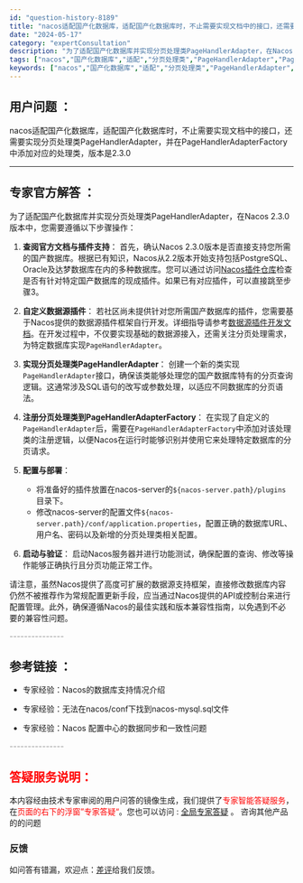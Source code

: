```yaml
---
id: "question-history-8189"
title: "nacos适配国产化数据库，适配国产化数据库时，不止需要实现文档中的接口，还需要实现分页处理类PageHa"
date: "2024-05-17"
category: "expertConsultation"
description: "为了适配国产化数据库并实现分页处理类PageHandlerAdapter，在Nacos 2.3.0版本中，您需要遵循以下步骤操作：1. **查阅官方文档与插件支持**：   首先，确认Nacos 2.3.0版本是否直接支持您所需的国产数据库。根据已有知识，Nacos从2.2版本开始支持包括Postg"
tags: ["nacos","国产化数据库","适配","分页处理类","PageHandlerAdapter","PageHandlerAdapterFactory","2.3.0"]
keywords: ["nacos","国产化数据库","适配","分页处理类","PageHandlerAdapter","PageHandlerAdapterFactory","2.3.0"]
---
```


## 用户问题 ： 
 nacos适配国产化数据库，适配国产化数据库时，不止需要实现文档中的接口，还需要实现分页处理类PageHandlerAdapter，并在PageHandlerAdapterFactory中添加对应的处理类，版本是2.3.0  

---------------
## 专家官方解答 ：

为了适配国产化数据库并实现分页处理类PageHandlerAdapter，在Nacos 2.3.0版本中，您需要遵循以下步骤操作：

1. **查阅官方文档与插件支持**：
   首先，确认Nacos 2.3.0版本是否直接支持您所需的国产数据库。根据已有知识，Nacos从2.2版本开始支持包括PostgreSQL、Oracle及达梦数据库在内的多种数据库。您可以通过访问[Nacos插件仓库](https://github.com/nacos-group/nacos-plugin)检查是否有针对特定国产数据库的现成插件。如果已有对应插件，可以直接跳至步骤3。

2. **自定义数据源插件**：
   若社区尚未提供针对您所需国产数据库的插件，您需要基于Nacos提供的数据源插件框架自行开发。详细指导请参考[数据源插件开发文档](https://nacos.io/docs/latest/plugin/datasource-plugin/)。在开发过程中，不仅要实现基础的数据源接入，还需关注分页处理需求，为特定数据库实现`PageHandlerAdapter`。

3. **实现分页处理类PageHandlerAdapter**：
   创建一个新的类实现`PageHandlerAdapter`接口，确保该类能够处理您的国产数据库特有的分页查询逻辑。这通常涉及SQL语句的改写或参数处理，以适应不同数据库的分页语法。

4. **注册分页处理类到PageHandlerAdapterFactory**：
   在实现了自定义的`PageHandlerAdapter`后，需要在`PageHandlerAdapterFactory`中添加对该处理类的注册逻辑，以便Nacos在运行时能够识别并使用它来处理特定数据库的分页请求。

5. **配置与部署**：
   - 将准备好的插件放置在nacos-server的`${nacos-server.path}/plugins`目录下。
   - 修改nacos-server的配置文件`${nacos-server.path}/conf/application.properties`，配置正确的数据库URL、用户名、密码以及新增的分页处理类相关配置。

6. **启动与验证**：
   启动Nacos服务器并进行功能测试，确保配置的查询、修改等操作能够正确执行且分页功能正常工作。

请注意，虽然Nacos提供了高度可扩展的数据源支持框架，直接修改数据库内容仍然不被推荐作为常规配置更新手段，应当通过Nacos提供的API或控制台来进行配置管理。此外，确保遵循Nacos的最佳实践和版本兼容性指南，以免遇到不必要的兼容性问题。


<font color="#949494">---------------</font> 


## 参考链接 ：

* 专家经验：Nacos的数据库支持情况介绍 
 
 * 专家经验：无法在nacos/conf下找到nacos-mysql.sql文件 
 
 * 专家经验：Nacos 配置中心的数据同步和一致性问题 


 <font color="#949494">---------------</font> 
 


## <font color="#FF0000">答疑服务说明：</font> 

本内容经由技术专家审阅的用户问答的镜像生成，我们提供了<font color="#FF0000">专家智能答疑服务</font>，在<font color="#FF0000">页面的右下的浮窗”专家答疑“</font>。您也可以访问 : [全局专家答疑](https://answer.opensource.alibaba.com/docs/intro) 。 咨询其他产品的的问题

### 反馈
如问答有错漏，欢迎点：[差评](https://ai.nacos.io/user/feedbackByEnhancerGradePOJOID?enhancerGradePOJOId=13548)给我们反馈。
